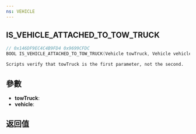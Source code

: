 ```yaml
---
ns: VEHICLE
---
```

## IS_VEHICLE_ATTACHED_TO_TOW_TRUCK

```c
// 0x146DF9EC4C4B9FD4 0x9699CFDC
BOOL IS_VEHICLE_ATTACHED_TO_TOW_TRUCK(Vehicle towTruck, Vehicle vehicle);
```

```
Scripts verify that towTruck is the first parameter, not the second.  
```

## 參數
* **towTruck**: 
* **vehicle**: 

## 返回值
